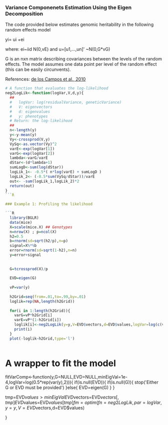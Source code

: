 ### Variance Componenets Estimation Using the Eigen Decomposition

The code provided below estimates genomic heritability in the following random effects model

   yi= ui +ei 
   
where: ei~iid N(0,vE)  and u=[u1,...,un]' ~N(0,G*vG)

G is an nxn matrix describing covariances between the levels of the random effects. The model assumes one data point per level of the random
effect (this can be easily circunvents).


References: [de los Campos et al., 2010]()

```R
# A function that evaluates the log-likelihood
neg2LogLik<-function(logVar,V,d,y){
  ##
  #   logVar: log(residualVariance, geneticVariance)
  #   V: eigenvectors
  #   d: eigenvalues
  #   y: phenotypes
  # Return: the log-likelihood
  ##
  n<-length(y)
  y<-y-mean(y)
  Vy<-crossprod(V,y)
  VySq<-as.vector(Vy)^2
  varE<-exp(logVar[1])
  varG<-exp(logVar[2])
  lambda<-varG/varE
  dStar<-(d*lambda+1)
  sumLogD<-sum(log(dStar))
  logLik_1<- -0.5*( n*log(varE) + sumLogD )
  logLik_2<- (-0.5*sum(VySq/dStar))/varE
  out<- -sum(logLik_1,logLik_2)*2
  return(out)
}
```R

### Example 1: Profiling the likelihood

```R
  library(BGLR)
  data(mice)
  X=scale(mice.X) ## Genotypes
  n=nrow(X) ; p=ncol(X)
  h2=0.5
  b=rnorm(sd=sqrt(h2/p),n=p)
  signal=X%*%b
  error=rnorm(sd=sqrt(1-h2),n=n)
  y=error+signal
  
  
  G=tcrossprod(X)/p
  
  EVD=eigen(G)
  
  vP=var(y)
  
  h2Grid=seq(from=.01,to=.99,by=.01)
  loglik=rep(NA,length(h2Grid))
  
  for(i in 1:length(h2Grid)){
    varG=vP*h2Grid[i]
    varE=vP*(1-h2Grid[i])
    loglik[i]<-neg2LogLik(y=y,V=EVD$vectors,d=EVD$values,logVar=log(c(varE,varG)))
    print(i)
  }
  plot(-loglik~h2Grid,type='l')
  
```
# A wrapper to fit the model

fitVarComp<-function(y,G=NULL,EVD=NULL,minEigVal=1e-4,logVar=log(0.5*rep(var(y),2))){
  if(is.null(EVD)){
    if(is.null(G)){ 
      stop('Either G or EVD must be provided') 
    }else{
      EVD=eigen(G)
    }
  }
  
  tmp=EVD$values>minEigVal
  EVD$vectors=EVD$vectors[,tmp]
  EVD$values=EVD$values[tmp]
  fm=optim(fn=neg2LogLik,par=logVar,y=y,V=EVD$vectors,d=EVD$values)
  
}

```
